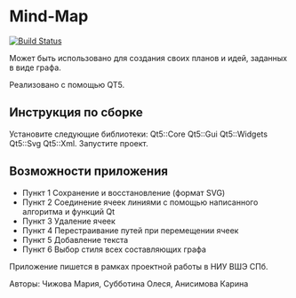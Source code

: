 # Mind-Map
[![Build Status](https://travis-ci.org/MariaChizhova/Mind-Map.svg?branch=master)](https://travis-ci.org/MariaChizhova/Mind-Map)

Может быть использовано для создания своих планов и идей, заданных в виде графа.

Реализовано с помощью QT5.

## Инструкция по сборке
Установите следующие библиотеки: Qt5::Core Qt5::Gui Qt5::Widgets Qt5::Svg Qt5::Xml. Запустите проект. 

## Возможности приложения
* Пункт 1 Сохранение и восстановление (формат SVG)
* Пункт 2 Соединение ячеек линиями с помощью  написанного алгоритма и функций Qt
* Пункт 3 Удаление ячеек
* Пункт 4 Перестраивание путей при перемещении ячеек
* Пункт 5 Добавление текста
* Пункт 6 Выбор стиля всех составляющих графа

Приложение пишется в рамках проектной работы в НИУ ВШЭ СПб. 

Авторы: Чижова Мария, Субботина Олеся, Анисимова Карина
